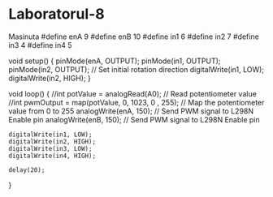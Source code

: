 # Laboratorul-8
Masinuta
#define enA 9
#define enB 10
#define in1 6
#define in2 7
#define in3 4
#define in4 5

void setup() {
  pinMode(enA, OUTPUT);
  pinMode(in1, OUTPUT);
  pinMode(in2, OUTPUT);
  // Set initial rotation direction
  digitalWrite(in1, LOW);
  digitalWrite(in2, HIGH);
}

void loop() {
  //int potValue = analogRead(A0); // Read potentiometer value
  //int pwmOutput = map(potValue, 0, 1023, 0 , 255); // Map the potentiometer value from 0 to 255
  analogWrite(enA, 150); // Send PWM signal to L298N Enable pin
  analogWrite(enB, 150); // Send PWM signal to L298N Enable pin
  
    digitalWrite(in1, LOW);
    digitalWrite(in2, HIGH);
    digitalWrite(in3, LOW);
    digitalWrite(in4, HIGH);
    
    delay(20);
  
}
